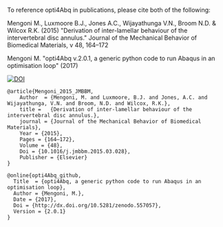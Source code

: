 To reference opti4Abq in publications, please cite both of the following:

Mengoni M., Luxmoore B.J., Jones A.C., Wijayathunga V.N., Broom N.D. & Wilcox R.K. (2015)
"Derivation of inter-lamellar behaviour of the intervertebral disc annulus." Journal of the Mechanical Behavior of Biomedical Materials, v 48, 164–172

Mengoni M. "opti4Abq v.2.0.1, a generic python code to run Abaqus in an optimisation loop" (2017)

[![DOI](https://zenodo.org/badge/10566/mengomarlene/opti4Abq.svg)](http://dx.doi.org/10.5281/zenodo.557057)



```
@article{Mengoni_2015_JMBBM,
    Author  = {Mengoni, M. and Luxmoore, B.J. and Jones, A.C. and Wijayathunga, V.N. and Broom, N.D. and Wilcox, R.K.},
    title =   {Derivation of inter-lamellar behaviour of the intervertebral disc annulus.},
    journal = {Journal of the Mechanical Behavior of Biomedical Materials},
    Year = {2015},
    Pages = {164–172},
    Volume = {48},
    Doi = {10.1016/j.jmbbm.2015.03.028},
    Publisher = {Elsevier}
}

@online{opti4Abq_github,
  Title  = {opti4Abq, a generic python code to run Abaqus in an optimisation loop},
  Author = {Mengoni, M.},
  Date = {2017},
  Doi = {http://dx.doi.org/10.5281/zenodo.557057},
  Version = {2.0.1}
}
```

